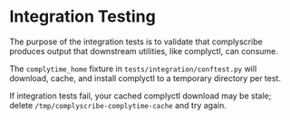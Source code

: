 # Integration Testing

The purpose of the integration tests is to validate that complyscribe produces output that downstream utilities, like complyctl, can consume.

The `complytime_home` fixture in `tests/integration/conftest.py` will download, cache, and install complyctl to a temporary directory per test.

If integration tests fail, your cached complyctl download may be stale; delete `/tmp/complyscribe-complytime-cache` and try again.

